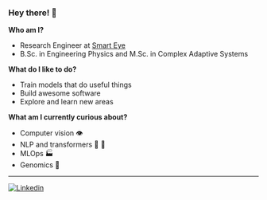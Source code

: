 ### Hey there! 👋

**Who am I?**
- Research Engineer at [Smart Eye](https://smarteye.se/)
- B.Sc. in Engineering Physics and M.Sc. in Complex Adaptive Systems


**What do I like to do?**
- Train models that do useful things
- Build awesome software
- Explore and learn new areas

**What am I currently curious about?**
- Computer vision 👁️
- NLP and transformers 🤖 📖
- MLOps 🏭
- Genomics 🔬

---
[![Linkedin](https://img.shields.io/badge/linkedin-black?logo=Linkedin&logoColor=white&link=https://www.linkedin.com/in/jonathan-bergqvist/)](https://www.linkedin.com/in/jonathan-bergqvist/)
